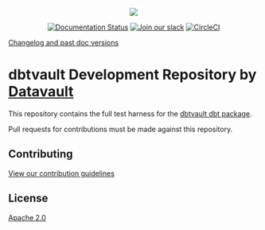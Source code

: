 <p align="center">
  <img src="https://user-images.githubusercontent.com/25080503/65772647-89525700-e132-11e9-80ff-12ad30a25466.png">
</p>

<p align="center">
  <a href="https://dbtvault.readthedocs.io/en/stable/?badge=stable"><img
    src="https://readthedocs.org/projects/dbtvault/badge/?version=stable" 
    alt="Documentation Status"
  /></a>
  <a href="https://join.slack.com/t/dbtvault/shared_invite/enQtODY5MTY3OTIyMzg2LWJlZDMyNzM4YzAzYjgzYTY0MTMzNTNjN2EyZDRjOTljYjY0NDYyYzEwMTlhODMzNGY3MmU2ODNhYWUxYmM2NjA"><img
    src="https://img.shields.io/badge/Slack-Join-yellow?style=flat&logo=slack" 
    alt="Join our slack"
  /></a>
  <a href="https://circleci.com/gh/Datavault-UK/dbtvault-dev"><img
    src="https://circleci.com/gh/Datavault-UK/dbtvault-dev/tree/biqquery.svg?style=shield" 
    alt="CircleCI"
  /></a>
</p>

[Changelog and past doc versions](https://dbtvault.readthedocs.io/en/latest/changelog/stable)

# dbtvault Development Repository by [Datavault](https://www.data-vault.co.uk)

This repository contains the full test harness for the [dbtvault dbt package](https://github.com/Datavault-UK/dbtvault).

Pull requests for contributions must be made against this repository. 

## Contributing
[View our contribution guidelines](CONTRIBUTING.md)

## License
[Apache 2.0](LICENSE.md)
